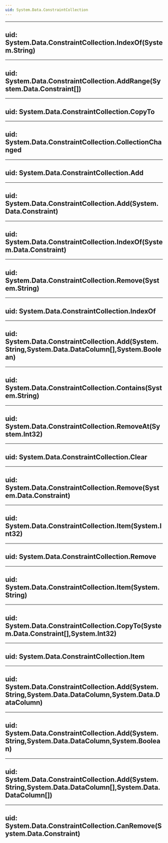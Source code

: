 ```yaml
---
uid: System.Data.ConstraintCollection
---
```


---
uid: System.Data.ConstraintCollection.IndexOf(System.String)
---

---
uid: System.Data.ConstraintCollection.AddRange(System.Data.Constraint[])
---

---
uid: System.Data.ConstraintCollection.CopyTo
---

---
uid: System.Data.ConstraintCollection.CollectionChanged
---

---
uid: System.Data.ConstraintCollection.Add
---

---
uid: System.Data.ConstraintCollection.Add(System.Data.Constraint)
---

---
uid: System.Data.ConstraintCollection.IndexOf(System.Data.Constraint)
---

---
uid: System.Data.ConstraintCollection.Remove(System.String)
---

---
uid: System.Data.ConstraintCollection.IndexOf
---

---
uid: System.Data.ConstraintCollection.Add(System.String,System.Data.DataColumn[],System.Boolean)
---

---
uid: System.Data.ConstraintCollection.Contains(System.String)
---

---
uid: System.Data.ConstraintCollection.RemoveAt(System.Int32)
---

---
uid: System.Data.ConstraintCollection.Clear
---

---
uid: System.Data.ConstraintCollection.Remove(System.Data.Constraint)
---

---
uid: System.Data.ConstraintCollection.Item(System.Int32)
---

---
uid: System.Data.ConstraintCollection.Remove
---

---
uid: System.Data.ConstraintCollection.Item(System.String)
---

---
uid: System.Data.ConstraintCollection.CopyTo(System.Data.Constraint[],System.Int32)
---

---
uid: System.Data.ConstraintCollection.Item
---

---
uid: System.Data.ConstraintCollection.Add(System.String,System.Data.DataColumn,System.Data.DataColumn)
---

---
uid: System.Data.ConstraintCollection.Add(System.String,System.Data.DataColumn,System.Boolean)
---

---
uid: System.Data.ConstraintCollection.Add(System.String,System.Data.DataColumn[],System.Data.DataColumn[])
---

---
uid: System.Data.ConstraintCollection.CanRemove(System.Data.Constraint)
---
